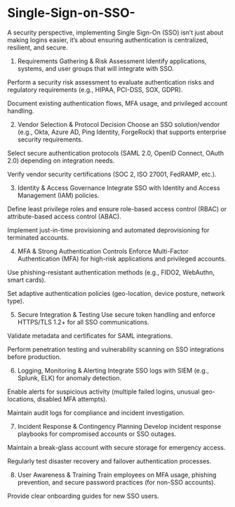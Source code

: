 # Single-Sign-on-SSO-
A security perspective, implementing Single Sign-On (SSO) isn’t just about making logins easier, it’s about ensuring authentication is centralized, resilient, and secure.

1. Requirements Gathering & Risk Assessment
Identify applications, systems, and user groups that will integrate with SSO.

Perform a security risk assessment to evaluate authentication risks and regulatory requirements (e.g., HIPAA, PCI-DSS, SOX, GDPR).

Document existing authentication flows, MFA usage, and privileged account handling.

2. Vendor Selection & Protocol Decision
Choose an SSO solution/vendor (e.g., Okta, Azure AD, Ping Identity, ForgeRock) that supports enterprise security requirements.

Select secure authentication protocols (SAML 2.0, OpenID Connect, OAuth 2.0) depending on integration needs.

Verify vendor security certifications (SOC 2, ISO 27001, FedRAMP, etc.).

3. Identity & Access Governance
Integrate SSO with Identity and Access Management (IAM) policies.

Define least privilege roles and ensure role-based access control (RBAC) or attribute-based access control (ABAC).

Implement just-in-time provisioning and automated deprovisioning for terminated accounts.

4. MFA & Strong Authentication Controls
Enforce Multi-Factor Authentication (MFA) for high-risk applications and privileged accounts.

Use phishing-resistant authentication methods (e.g., FIDO2, WebAuthn, smart cards).

Set adaptive authentication policies (geo-location, device posture, network type).

5. Secure Integration & Testing
Use secure token handling and enforce HTTPS/TLS 1.2+ for all SSO communications.

Validate metadata and certificates for SAML integrations.

Perform penetration testing and vulnerability scanning on SSO integrations before production.

6. Logging, Monitoring & Alerting
Integrate SSO logs with SIEM (e.g., Splunk, ELK) for anomaly detection.

Enable alerts for suspicious activity (multiple failed logins, unusual geo-locations, disabled MFA attempts).

Maintain audit logs for compliance and incident investigation.

7. Incident Response & Contingency Planning
Develop incident response playbooks for compromised accounts or SSO outages.

Maintain a break-glass account with secure storage for emergency access.

Regularly test disaster recovery and failover authentication processes.

8. User Awareness & Training
Train employees on MFA usage, phishing prevention, and secure password practices (for non-SSO accounts).

Provide clear onboarding guides for new SSO users.

